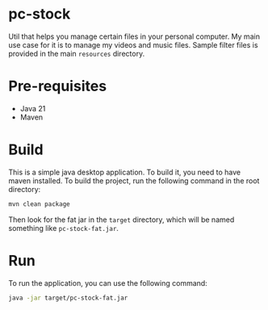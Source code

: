 # pc-stock

Util that helps you manage certain files in your personal computer.
My main use case for it is to manage my videos and music files.
Sample filter files is provided in the main `resources` directory.

# Pre-requisites

* Java 21
* Maven

# Build
This is a simple java desktop application.
To build it, you need to have maven installed.
To build the project, run the following command in the root directory:

```bash
mvn clean package
```
Then look for the fat jar in the `target` directory, which will be named something like `pc-stock-fat.jar`.

# Run
To run the application, you can use the following command:

```bash 
java -jar target/pc-stock-fat.jar
```